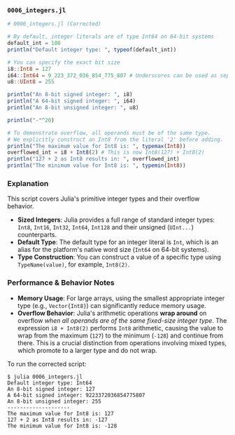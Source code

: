 ### `0006_integers.jl`

```julia
# 0006_integers.jl (Corrected)

# By default, integer literals are of type Int64 on 64-bit systems
default_int = 100
println("Default integer type: ", typeof(default_int))

# You can specify the exact bit size
i8::Int8 = 127
i64::Int64 = 9_223_372_036_854_775_807 # Underscores can be used as separators
u8::UInt8 = 255

println("An 8-bit signed integer: ", i8)
println("A 64-bit signed integer: ", i64)
println("An 8-bit unsigned integer: ", u8)

println("-"^20)

# To demonstrate overflow, all operands must be of the same type.
# We explicitly construct an Int8 from the literal '2' before adding.
println("The maximum value for Int8 is: ", typemax(Int8))
overflowed_int = i8 + Int8(2) # This is now Int8(127) + Int8(2)
println("127 + 2 as Int8 results in: ", overflowed_int)
println("The minimum value for Int8 is: ", typemin(Int8))

```

### Explanation

This script covers Julia's primitive integer types and their overflow behavior.

  * **Sized Integers**: Julia provides a full range of standard integer types: `Int8`, `Int16`, `Int32`, `Int64`, `Int128` and their unsigned (`UInt...`) counterparts.
  * **Default Type**: The default type for an integer literal is `Int`, which is an alias for the platform's native word size (`Int64` on 64-bit systems).
  * **Type Construction**: You can construct a value of a specific type using `TypeName(value)`, for example, `Int8(2)`.

### Performance & Behavior Notes

  * **Memory Usage**: For large arrays, using the smallest appropriate integer type (e.g., `Vector{Int8}`) can significantly reduce memory usage.
  * **Overflow Behavior**: Julia's arithmetic operations **wrap around** on overflow *when all operands are of the same fixed-size integer type*. The expression `i8 + Int8(2)` performs `Int8` arithmetic, causing the value to wrap from the maximum (`127`) to the minimum (`-128`) and continue from there. This is a crucial distinction from operations involving mixed types, which promote to a larger type and do not wrap.

To run the corrected script:

```shell
$ julia 0006_integers.jl
Default integer type: Int64
An 8-bit signed integer: 127
A 64-bit signed integer: 9223372036854775807
An 8-bit unsigned integer: 255
--------------------
The maximum value for Int8 is: 127
127 + 2 as Int8 results in: -127
The minimum value for Int8 is: -128
```